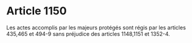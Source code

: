 # Article 1150

Les actes accomplis par les majeurs protégés sont régis par les articles 435,465 et 494-9 sans préjudice des articles 1148,1151 et 1352-4.
